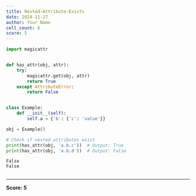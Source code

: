 ```yaml
---
title: Nested-Attribute-Exists
date: 2024-11-27
author: Your Name
cell_count: 6
score: 5
---
```


```python
import magicattr

```


```python

def has_attr(obj, attr):
    try:
        magicattr.get(obj, attr)
        return True
    except AttributeError:
        return False



```


```python
class Example:
    def __init__(self):
        self.a = {'b': {'c': 'value'}}


```


```python
obj = Example()


```


```python
# Check if nested attributes exist
print(has_attr(obj, 'a.b.c'))  # Output: True
print(has_attr(obj, 'a.b.d'))  # Output: False
```

    False
    False



```python

```


---
**Score: 5**

